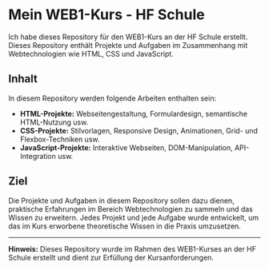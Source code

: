 # Mein WEB1-Kurs - HF Schule

Ich habe dieses Repository für den WEB1-Kurs an der HF Schule erstellt. Dieses Repository enthält Projekte und Aufgaben im Zusammenhang mit Webtechnologien wie HTML, CSS und JavaScript.

## Inhalt

In diesem Repository werden folgende Arbeiten enthalten sein:

- **HTML-Projekte:** Webseitengestaltung, Formulardesign, semantische HTML-Nutzung usw.
- **CSS-Projekte:** Stilvorlagen, Responsive Design, Animationen, Grid- und Flexbox-Techniken usw.
- **JavaScript-Projekte:** Interaktive Webseiten, DOM-Manipulation, API-Integration usw.

## Ziel

Die Projekte und Aufgaben in diesem Repository sollen dazu dienen, praktische Erfahrungen im Bereich Webtechnologien zu sammeln und das Wissen zu erweitern. Jedes Projekt und jede Aufgabe wurde entwickelt, um das im Kurs erworbene theoretische Wissen in die Praxis umzusetzen.

---

**Hinweis:** Dieses Repository wurde im Rahmen des WEB1-Kurses an der HF Schule erstellt und dient zur Erfüllung der Kursanforderungen.

